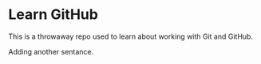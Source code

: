 # Learn GitHub

This is a throwaway repo used to learn about working with Git and GitHub.

Adding another sentance. 
